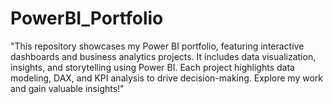 # PowerBI_Portfolio
"This repository showcases my Power BI portfolio, featuring interactive dashboards and business analytics projects. It includes data visualization, insights, and storytelling using Power BI. Each project highlights data modeling, DAX, and KPI analysis to drive decision-making. Explore my work and gain valuable insights!"
